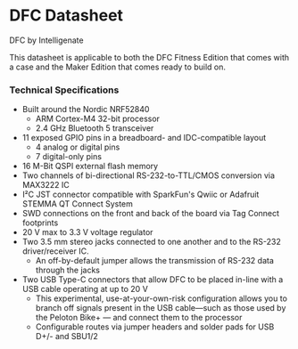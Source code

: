 # DFC Datasheet

DFC by Intelligenate

This datasheet is applicable to both the DFC Fitness Edition that comes with a case and the Maker Edition that comes ready to build on.

### Technical Specifications

- Built around the Nordic NRF52840
    - ARM Cortex-M4 32-bit processor
    - 2.4 GHz Bluetooth 5 transceiver
- 11 exposed GPIO pins in a breadboard- and IDC-compatible layout
    - 4 analog or digital pins
    - 7 digital-only pins
- 16 M-Bit QSPI external flash memory
- Two channels of bi-directional RS-232-to-TTL/CMOS conversion via MAX3222 IC
- I²C JST connector compatible with SparkFun's Qwiic or Adafruit STEMMA QT Connect System 
- SWD connections on the front and back of the board via Tag Connect footprints
- 20 V max to 3.3 V voltage regulator
- Two 3.5 mm stereo jacks connected to one another and to the RS-232 driver/receiver IC.
    - An off-by-default jumper allows the transmission of RS-232 data through the jacks
- Two USB Type-C connectors that allow DFC to be placed in-line with a USB cable operating at up to 20 V
    - This experimental, use-at-your-own-risk configuration allows you to branch off signals present in the USB cable—such as those used by the Peloton Bike+ — and connect them to the processor
    - Configurable routes via jumper headers and solder pads for USB D+/- and SBU1/2